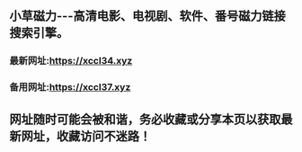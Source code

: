 ## **小草磁力---高清电影、电视剧、软件、番号磁力链接搜索引擎。**
### 最新网址:<a href="https://xccl34.xyz" target="_blank">https://xccl34.xyz</a>
### 备用网址:<a href="https://xccl37.xyz" target="_blank">https://xccl37.xyz</a>
## 网址随时可能会被和谐，务必收藏或分享本页以获取最新网址，收藏访问不迷路！
